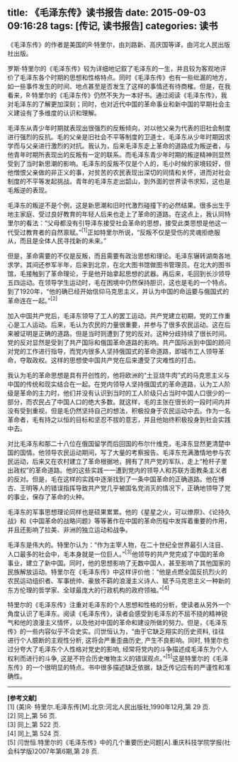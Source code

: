 title: 《毛泽东传》读书报告
date: 2015-09-03 09:16:28
tags: [传记, 读书报告]
categories: 读书
---
《毛泽东传》的作者是美国的R·特里尔，由刘路新、高庆国等译，由河北人民出版社出版。  

罗斯·特里尔的《毛泽东传》较为详细地记叙了毛泽东的一生，并且较为客观地评价了毛泽东各个时期的思想和性格特点。同时《毛泽东传》也有一些纰漏的地方，如一些事件发生的时间、地点甚至是否发生了这样的事情还有待商榷。但是，在我看来，R·特里尔的《毛泽东传》仍然不失为一本好书。通过阅读《毛泽东传》，我对毛泽东的了解更加深刻；同时，也对近代中国的革命事业和新中国的早期社会主义建设有了多维度的认识和理解。  

<!--more-->
毛泽东从青少年时期就表现出很强烈的反叛倾向，对以他父亲为代表的旧社会制度进行强烈的反抗。毛的父亲是旧社会不平等制度的卫道士，毛泽东从少年时期因求学而与父亲进行激烈的对抗。我认为，后来毛泽东走上革命的道路成为叛逆者，与他青年时期所表现出的反叛有一定的联系。而毛泽东青少年时期的叛逆精神则显然受到了当时新思潮的影响。毛泽东的反叛不仅是个人的，毛小时候的家境较好，但他憎恨父亲做的非正义的事，对贫苦的农民表现出深切的同情和关怀，进而对社会制度的不平等发起挑战。青年的毛泽东走出韶山，到外面的世界读书求知，这也是毛叛逆的表现。  

毛泽东的叛逆不是个例，这是新思潮和旧时代激烈碰撞下的必然结果。很多出生于地主家庭、受过良好教育的年轻人后来也走上了革命的道路。在这点上，我认同特里尔的看法：“父母都没有引导泽东接受社会革命的思想，接受此类思想是他这一代受过教育者的自然禀赋。”<sup>[1]</sup>正如特里尔所说，“反叛不仅是受伤的灵魂拒绝服从，而且是全体人民寻找新的未来。”  

但是，革命需要的不仅是反叛，而且需要有政治思想和理论。毛泽东辗转湖南各地求学，其间还参军半年，后来到北京，在北大图书馆做图书管理员。在北大的图书馆，毛接触到了革命理论，于是他开始拿起思想的武器。再后来，毛回到长沙领导五四运动。在领导学生运动时，毛在困境中仍然保持胆识，这也是毛的一个特点。到了1920年，“他的确已经开始信仰马克思主义，并认为中国的命运要与俄国式的革命连在一起。”<sup>[2]</sup>  

加入中国共产党后，毛泽东领导了工人的罢工运动。共产党建立初期，党的工作重心是工人运动。后来，毛认为农民的力量很重要，并参与了很多农民运动。这在后来被证明是正确的道路。但是当时则遭到了党的反对。这种分歧持续了很长时间。党的反对显然是受到了共产国际和俄国革命道路的影响。共产国际派到中国的顾问对党的工作进行指导，而党内很多人坚持俄国式的革命道路，即城市工人领导革命，夺取政权。这样的思想使中国共产党在后来遭受了灾难性的打击。  

我认为毛的革命思想是具有开创性的，他将欧洲的“土豆烧牛肉”式的马克思主义与中国的传统和现实结合在一起。在党内领导人坚持俄国式的革命道路，认为工人阶级是革命的主力时，他们并没有认识到当时的工人阶级只占当时中国人口很少的一部分，而农民占了中国人口的绝大多数。就这样，毛的主张在很长的一段时间内并没有受到重视，但是毛仍然坚持自己的想法，积极投身于农民运动中去。作为一名革命者，毛有持之以恒的目标和坚忍不拔的意志，并且他始终积极投身到社会实践中去。  

对比毛泽东和那二十八位在俄国留学而后回国的布尔什维克，毛泽东显然更清楚中国的国情。他领导农民运动期间，写了大量的考察报告。毛泽东充满激情地参与农民运动，后来又在农村建立了革命根据地，拥有了共产党的军队，走上“枪杆子里出政权”的革命道路。他的这些实践一一遭到党内的领导人和苏联方面教条主义者的反对。但是，毛在这样的实践中逐渐找到了一条中国革命的正确道路。他在博古、王明等人的错误指挥导致共产党几乎被国名党消灭的情况下，正确地领导了党的事业，保存了革命的火种。  

毛泽东的军事思想理论同样也是硕果累累。他的《星星之火，可以燎原》、《论持久战》和《中国革命的战略问题》等等著作在中国的革命历程中发挥着重要的作用，并且还影响了拉美、非洲的独立运动和战争。  

毛泽东是伟大的。特里尔认为：“作为主宰人物，在二十世纪全世界最引人注目、人口最多的社会中，毛本身就是一位巨人。”<sup>[3]</sup>他领导的共产党完成了中国的革命事业，建立了新中国。同时，他的思想影响了无数中国人，甚至影响了其他国家的民族解放运动。特里尔在《毛泽东传》中这样评价他：“他是点燃全国反抗烈火的农民运动组织者、军事统帅、豪放不羁的浪漫主义诗人、赋予马克思主义一种新的东方伦理的哲学家、全球最庞大的行政机构的政府领袖。”<sup>[4]</sup>  

特里尔的《毛泽东传》注重对毛泽东的个人思想和性格的分析，使读者从另外一个角度认识了毛泽东。阅读《毛泽东传》，读者会感受到毛泽东的不屈不挠的精神锐气和他的浪漫主义情怀，以及他对中国的革命和建设所做的努力。但是，《毛泽东传》的一些内容似乎不合史实。闫世恒认为，“由于它缺乏翔实的历史资料, 往往进行个人臆断的主观性分析, 这将会严重歪曲历史, 产生不良影响。同时, 特里尔也过分夸大了毛泽东个人性格对党史的影响, 经常将党内的斗争描述成毛泽东为个人权利而进行的斗争, 这是不符合历史唯物主义的错误观点。”<sup>[5]</sup>这是特里尔的《毛泽东传》的一个很明显的特点。书中很多描述缺乏依据，缺乏传记应有的严谨性和准确性。  


---
**[参考文献]**  
[1]  (美)R· 特里尔.毛泽东传[M].北京:河北人民出版社,1990年12月,第 29 页.  
[2]  同上,第 56 页.  
[3]  同上,第 522 页.  
[4]  同上,第 524 页.  
[5]  闫世恒.特里尔的《毛泽东传》中的几个重要历史问题[A].重庆科技学院学报(社会科学版)2007年第6期,第 28 页.  
